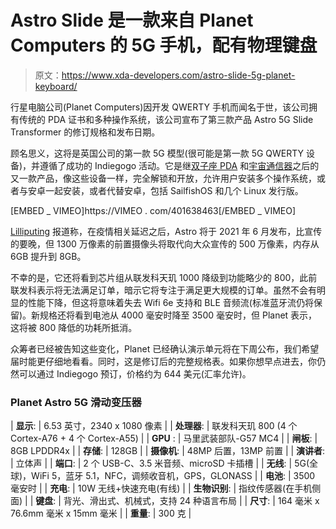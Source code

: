 # Astro Slide 是一款来自 Planet Computers 的 5G 手机，配有物理键盘

> 原文：<https://www.xda-developers.com/astro-slide-5g-planet-keyboard/>

行星电脑公司(Planet Computers)因开发 QWERTY 手机而闻名于世，该公司拥有传统的 PDA 证书和多种操作系统，该公司宣布了第三款产品 Astro 5G Slide Transformer 的修订规格和发布日期。

顾名思义，这将是英国公司的第一款 5G 模型(很可能是第一款 5G QWERTY 设备)，并遵循了成功的 Indiegogo 活动。它是继[双子座 PDA](https://www.xda-developers.com/gemini-android-clamshell-device-aims-revive-pdas/) 和[宇宙通信器](https://www.xda-developers.com/cosmo-communicator-clamshell-android-pie-dual-boot-linux/)之后的又一款产品，像这些设备一样，完全解锁和开放，允许用户安装多个操作系统，或者与安卓一起安装，或者代替安卓，包括 SailfishOS 和几个 Linux 发行版。

[EMBED _ VIMEO]https://VIMEO . com/401638463[/EMBED _ VIMEO]

[Lilliputing](https://liliputing.com/2021/01/planet-computers-astro-slide-5g-smartphone-coming-in-june-following-a-spec-change-and-pandemic-related-delay.html) 报道称，在疫情相关延迟之后，Astro 将于 2021 年 6 月发布，比宣传的要晚，但 1300 万像素的前置摄像头将取代向大众宣传的 500 万像素，内存从 6GB 提升到 8GB。

不幸的是，它还将看到芯片组从联发科天玑 1000 降级到功能略少的 800，此前联发科表示将无法满足订单，暗示它将专注于满足更大规模的订单。虽然不会有明显的性能下降，但这将意味着失去 Wifi 6e 支持和 BLE 音频流(标准蓝牙流仍将保留)。新规格还将看到电池从 4000 毫安时降至 3500 毫安时，但 Planet 表示，这将被 800 降低的功耗所抵消。

众筹者已经被告知这些变化，Planet 已经确认演示单元将在下周公布，我们希望届时能更仔细地看看。同时，这是修订后的完整规格表。如果你想早点进去，你仍然可以通过 Indiegogo 预订，价格约为 644 美元(汇率允许)。

### Planet Astro 5G 滑动变压器

| **显示**: | 6.53 英寸，2340 x 1080 像素 |
| **处理器**: | 联发科天玑 800 (4 个 Cortex-A76 + 4 个 Cortex-A55) |
| **GPU** : | 马里武装部队-G57 MC4 |
| **闸板**: | 8GB LPDDR4x |
| **存储**: | 128GB |
| **摄像机**: | 48MP 后置，13MP 前置 |
| **演讲者**: | 立体声 |
| **端口**: | 2 个 USB-C、3.5 米音频、microSD 卡插槽 |
| **无线**: | 5G(全球)，WiFi 5，蓝牙 5.1，NFC，调频收音机，GPS，GLONASS |
| **电池**: | 3500 毫安时 |
| **充电**: | 10W 无线+快速充电(有线) |
| **生物识别**: | 指纹传感器(在手机侧面) |
| **键盘**: | 背光、滑出式、机械式，支持 24 种语言布局 |
| **尺寸**: | 164 毫米 x 76.6mm 毫米 x 15mm 毫米 |
| **重量**: | 300 克 |